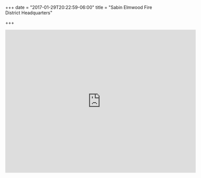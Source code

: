 +++
date = "2017-01-29T20:22:59-06:00"
title = "Sabin Elmwood Fire District Headquarters"

+++
<iframe src="https://www.google.com/maps/embed?pb=!1m18!1m12!1m3!1d2732.3476477740164!2d-96.65403618475443!3d46.77775367913839!2m3!1f0!2f0!3f0!3m2!1i1024!2i768!4f13.1!3m3!1m2!1s0x52c8dac89e7bd65d%3A0x46f3195817885c92!2s123+Main+St%2C+Sabin%2C+MN+56580!5e0!3m2!1sen!2sus!4v1485742868352" width="600" height="450" frameborder="0" style="border:0" allowfullscreen></iframe>
<!--more-->
